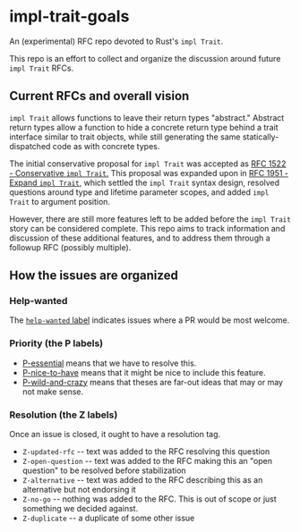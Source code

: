 # impl-trait-goals
An (experimental) RFC repo devoted to Rust's `impl Trait`.

This repo is an effort to collect and organize the discussion around
future `impl Trait` RFCs.

## Current RFCs and overall vision
`impl Trait` allows functions to leave their return types "abstract."
Abstract return types allow a function to hide a concrete return type behind a
trait interface similar to trait objects, while still generating the same
statically-dispatched code as with concrete types.

The initial conservative proposal for `impl Trait` was accepted as
[RFC 1522 - Conservative `impl Trait`.](https://github.com/rust-lang/rfcs/blob/master/text/1522-conservative-impl-trait.md)
This proposal was expanded upon in
[RFC 1951 - Expand `impl Trait`](https://github.com/rust-lang/rfcs/blob/master/text/1951-expand-impl-trait.md),
which settled the `impl Trait` syntax design, resolved questions around type
and lifetime parameter scopes, and added `impl Trait` to argument position.

However, there are still more features left to be added before the `impl Trait`
story can be considered complete. This repo aims to track information and
discussion of these additional features, and to address them through a followup
RFC (possibly multiple).

## How the issues are organized

### Help-wanted
The [`help-wanted` label](https://github.com/cramertj/impl-trait-goals/issues?q=is%3Aopen+is%3Aissue+label%3A%22help+wanted%22)
indicates issues where a PR would be most welcome.

### Priority (the P labels)
- [P-essential](https://github.com/cramertj/impl-trait-goals/issues?utf8=%E2%9C%93&q=is%3Aopen%20is%3Aissue%20label%3A%22P-essential%22)
means that we have to resolve this.
- [P-nice-to-have](https://github.com/cramertj/impl-trait-goals/issues?utf8=%E2%9C%93&q=is%3Aopen%20is%3Aissue%20label%3A%22P-nice-to-have%22)
means that it might be nice to include this feature.
- [P-wild-and-crazy](https://github.com/cramertj/impl-trait-goals/issues?utf8=%E2%9C%93&q=is%3Aopen%20is%3Aissue%20label%3A%22P-wild-and-crazy%22)
means that theses are far-out ideas that may or may not make sense.

### Resolution (the Z labels)
Once an issue is closed, it ought to have a resolution tag.

- `Z-updated-rfc` -- text was added to the RFC resolving this question
- `Z-open-question` -- text was added to the RFC making this an "open question" to be resolved before stabilization
- `Z-alternative` -- text was added to the RFC describing this as an alternative but not endorsing it
- `Z-no-go` -- nothing was added to the RFC. This is out of scope or just something we decided against.
- `Z-duplicate` -- a duplicate of some other issue
